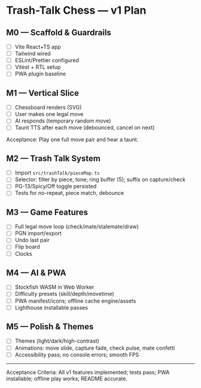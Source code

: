 # Trash-Talk Chess — v1 Plan

## M0 — Scaffold & Guardrails
- [ ] Vite React+TS app
- [ ] Tailwind wired
- [ ] ESLint/Prettier configured
- [ ] Vitest + RTL setup
- [ ] PWA plugin baseline

## M1 — Vertical Slice
- [ ] Chessboard renders (SVG)
- [ ] User makes one legal move
- [ ] AI responds (temporary random move)
- [ ] Taunt TTS after each move (debounced, cancel on next)

Acceptance: Play one full move pair and hear a taunt.

## M2 — Trash Talk System
- [ ] Import `src/trashTalk/pieceMap.ts`
- [ ] Selector: filter by piece, tone; ring buffer (5); suffix on capture/check
- [ ] PG-13/Spicy/Off toggle persisted
- [ ] Tests for no-repeat, piece match, debounce

## M3 — Game Features
- [ ] Full legal move loop (check/mate/stalemate/draw)
- [ ] PGN import/export
- [ ] Undo last pair
- [ ] Flip board
- [ ] Clocks

## M4 — AI & PWA
- [ ] Stockfish WASM in Web Worker
- [ ] Difficulty presets (skill/depth/movetime)
- [ ] PWA manifest/icons; offline cache engine/assets
- [ ] Lighthouse installable passes

## M5 — Polish & Themes
- [ ] Themes (light/dark/high-contrast)
- [ ] Animations: move slide, capture fade, check pulse, mate confetti
- [ ] Accessibility pass; no console errors; smooth FPS

---

Acceptance Criteria: All v1 features implemented; tests pass; PWA installable; offline play works; README accurate.
